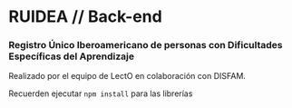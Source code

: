 # RUIDEA // Back-end

### Registro Único Iberoamericano de personas con Dificultades Específicas del Aprendizaje

Realizado por el equipo de LectO en colaboración con DISFAM.

Recuerden ejecutar ```npm install``` para las librerías